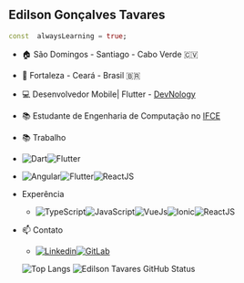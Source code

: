 ## Edilson Gonçalves Tavares

```dart
const  alwaysLearning = true;
```

- 🏠 São Domingos - Santiago - Cabo Verde 🇨🇻
- 📍 Fortaleza - Ceará - Brasil 🇧🇷
- 💻 Desenvolvedor Mobile| Flutter - [DevNology](https://devnology.com.br/)
- 📚 Estudante de Engenharia de Computação no [IFCE](https://ifce.edu.br/fortaleza)
- 📚 Trabalho
- <img src="https://img.shields.io/badge/Dart-0175C2?style=for-the-badge&logo=dart&logoColor=white" alt="Dart"/><img src="https://img.shields.io/badge/Flutter-02569B?style=for-the-badge&logo=flutter&logoColor=white" alt="Flutter"/>

 - <img src="https://img.shields.io/badge/Angular-DD0031?style=for-the-badge&logo=angular&logoColor=white" alt="Angular"/><img src="https://img.shields.io/badge/Flutter-02569B?style=for-the-badge&logo=flutter&logoColor=white" alt="Flutter"><img src="https://img.shields.io/badge/-ReactJs-61DAFB?logo=react&logoColor=white&style=for-the-badge" alt="ReactJS">

- Experência

  - <img src="https://img.shields.io/badge/TypeScript-007ACC?style=for-the-badge&logo=typescript&logoColor=white" alt="TypeScript"/><img src="https://img.shields.io/badge/JavaScript-F7DF1E?style=for-the-badge&logo=javascript&logoColor=black" alt="JavaScript"><img src="https://img.shields.io/badge/Vue.js-35495E?style=for-the-badge&logo=vue.js&logoColor=4FC08D" alt="VueJs"/><img src="https://img.shields.io/badge/Ionic-3880FF?style=for-the-badge&logo=ionic&logoColor=white" alt="Ionic"><img src="https://img.shields.io/badge/-ReactJs-61DAFB?logo=react&logoColor=white&style=for-the-badge" alt="ReactJS">

- 📫 Contato
  - [<img src="https://img.shields.io/badge/LinkedIn-0077B5?style=for-the-badge&logo=linkedin&logoColor=white" alt="Linkedin"/>](https://www.linkedin.com/in/edilson14/)[<img src="https://img.shields.io/badge/GitLab-330F63?style=for-the-badge&logo=gitlab&logoColor=white" alt="GitLab"/>](https://gitlab.com/edilson14)
  
  ![Top Langs](https://github-readme-stats.vercel.app/api/top-langs/?username=edilson14&theme=dracula)    ![Edilson Tavares GitHub Status](https://github-readme-stats.vercel.app/api?username=edilson14&count_private=true&show_icons=true&theme=dracula)
